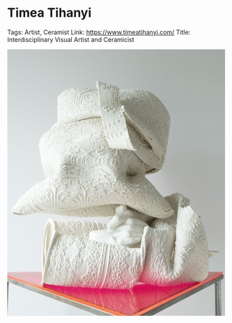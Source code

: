 # Timea Tihanyi

Tags: Artist, Ceramist
Link: https://www.timeatihanyi.com/
Title: Interdisciplinary Visual Artist and Ceramicist

![Untitled](Timea%20Tihanyi%2035fa129457ef4b66a675c0444368b631/Untitled.png)